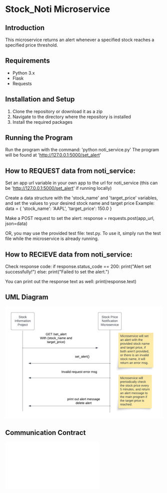 # Stock_Noti Microservice

## Introduction
This microservice returns an alert whenever a specified stock reaches a specified price threshold.

## Requirements
- Python 3.x
- Flask
- Requests

## Installation and Setup
1. Clone the repository or download it as a zip
2. Navigate to the directory where the repository is installed
3. Install the required packages

## Running the Program
Run the program with the command: 'python noti_service.py'
The program will be found at 'http://127.0.0.1:5000/set_alert'

## How to REQUEST data from noti_service:
Set an app url variable in your own app to the url for noti_service
(this can be 'http://127.0.0.1:5000/set_alert' if running locally)

Create a data structure with the 'stock_name' and 'target_price' variables, and set the values to your desired stock name and target price
Example:
data = {
    'stock_name': 'AAPL',
    'target_price': 150.0
}

Make a POST request to set the alert:
response = requests.post(app_url, json=data)

OR, you may use the provided test file: test.py.
To use it, simply run the test file while the microservice is already running.

## How to RECIEVE data from noti_service:
Check response code:
if response.status_code == 200:
    print("Alert set successfully!")
else:
    print("Failed to set the alert.")

You can print out the response text as well:
print(response.text)

## UML Diagram
![UML Diagram](UML_Diagram.png)

## Communication Contract
![Communication Contract](Group173_Communication_Contract.pdf)

